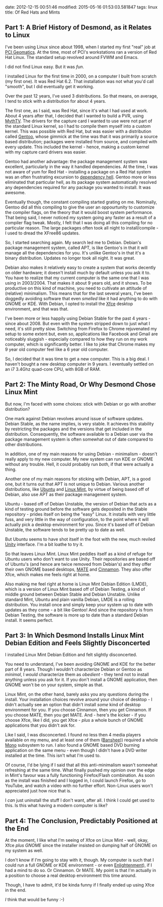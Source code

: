 date: 2012-12-15 00:51:46
modified: 2015-05-16 01:53:03.581847
tags: linux
title: Of Red Hats and Mints

## Part 1: A Brief History of Desmond, as it Relates to Linux

I've been using Linux since about 1998, when I started my first "real" job
at [PCI Geomatics][1].  At the time, most of PCI's workstations ran a
version of Red Hat Linux.  The standard setup revolved around FVWM and
Emacs.

I did not find Linux easy.  But it was *fun*.

I installed Linux for the first time in 2000, on a computer I built from
scratch (my first one).  It was Red Hat 6.2.  That installation was not what
you'd call "smooth", but I did eventually get it working.

Over the past 12 years, I've used 3 distributions.  So that means, on
average, I tend to stick with a distribution for about 4 years.  

The first one, as I said, was Red Hat, since it's what I had used at work.
About 4 years after that, I decided that I wanted to build a PVR, using
[MythTV][2].  The drivers for the capture card I wanted to use were not part
of the standard Linux kernel, so I had to compile them myself into a custom
kernel.  This was possible with Red Hat, but was easier with a distribution
called [Gentoo][3], whose gimmick at the time was that it was primarily a
source based distribution; packages were installed from source, and compiled
with every update.  This included the kernel - hence, making a custom kernel
with my capture card drivers was easier.

Gentoo had another advantage: the package management system was excellent,
particularly in the way it handled dependencies.  At the time, I was not
aware of yum for Red Hat - installing a package on a Red Hat system was an
often frustrating excursion to [dependency hell][4].  Gentoo more or less
eliminated that particular hell, as its package system automatically
resolved any dependencies required for any package you wanted to install.
It was awesome.

Eventually though, the constant compiling started grating on me.  Nominally,
Gentoo did all this compiling to give the user an oppourtunity to customize
the compiler flags, on the theory that it would boost system performance.
That being said, I never noticed my system going any faster as a result of a
compiler flag tweak.  Mostly, I felt that I was doing all this compiling for
no particular reason.  The large packages often took all night to
install/compile - I used to dread the XFree86 updates.

So, I started searching again.  My search led me to Debian.  Debian's
package management system, called APT, is like Gentoo's in that it will
manage all the dependencies for you.  It's unlike Gentoo's in that it's a
binary distribution.  Updates no longer took all night.  It was great.

Debian also makes it relatively easy to create a system that works decently
on older hardware; it doesn't install much by default unless you ask it to.
You have to realize that my current computer is the same one that I was
using in 2003/2004.  That makes it about 9 years old, and it shows.  To be
productive on this kind of machine, you need to cultivate an attitude of
(relative) minimalism.  This means that for the last several years, I've
been doggedly avoiding software that even *smelled* like it had anything to
do with GNOME or KDE.  With Debian, I opted to install the [Xfce][5] desktop
environment, and that was that.

I've been more or less happily using Debian Stable for the past 4 years -
since about 2008.  But even with the system stripped down to just what I
need, it's still pretty slow.  Switching from Firefox to Chrome rejuvenated
my setup to some extent but, even so, applications like Facebook and Gmail
are noticeably sluggish - especially compared to how they run on my work
computer, which is significantly better.  I like to joke that Chrome makes
my 9 year old computer feel like a 6 year old computer.

So, I decided that it was time to get a new computer.  This is a big deal.
I haven't bought a new desktop computer in 9 years.  I eventually settled on
an i7 3.4Ghz quad-core CPU, with 8GB of RAM.

## Part 2: The Minty Road, Or Why Desmond Chose Linux Mint

But now, I'm faced with some choices: stick with Debian or go with another
distribution?  

One mark against Debian revolves around issue of software updates.  Debian
Stable, as the name implies, is very stable.  It achieves this stability by
restricting the packages and the versions that get included in the
distribution.  Consequently, the software available to a Debian user via the
package management system is often somewhat out of date compared to other
distributions.

In addition, one of my main reasons for using Debian - minimalism - doesn't
really apply to my new computer.  My new system can run KDE or GNOME without
any trouble.  Hell, it could probably run *both*, if that were actually a
thing.

Another one of my main reasons for sticking with Debian, APT, is a good one,
but it turns out that APT is not unique to Debian.  Various another
distributions, like [Ubuntu][6] and [Linux Mint][7], by virtue of being
based off of Debian, also use APT as their package management system.

Ubuntu - based off of Debian Unstable, the version of Debian that acts as a
kind of testing ground before the software gets deposited in the Stable
repository - prides itself on being the "easy" Linux.  It installs with very
little fuss, and very little in the way of configuration, to the point where
it will actually pick a desktop environment for you.  Since it's based off
of Debian Unstable, the software tends to be pretty up to date as well.

But Ubuntu seems to have shot itself in the foot with the new, much reviled
[Unity][8] interface. I'm a bit loathe to try it.

So that leaves Linux Mint.  Linux Mint peddles itself as a kind of refuge
for Ubuntu users who don't want to use Unity.  Their repositories are based
off of Ubuntu's (and hence are twice removed from Debian's) and they offer
their own GNOME based desktops, [MATE][9] and [Cinnamon][10].  They also
offer Xfce, which makes me feels right at home.

Also making me feel right at home is Linux Mint Debian Edition (LMDE), which
is a version of Linux Mint based off of Debian Testing, a kind of middle
ground between Debian Stable and Debian Unstable.  Unlike standard Mint,
Ubuntu and plain vanilla Debian, LMDE is a rolling distribution.  You
install once and simply keep your system up to date with updates as they
come - a bit like Gentoo!  And since the repository is from Debian Testing,
the software is more up to date than a standard Debian install.  It seems
perfect.

## Part 3: In Which Desmond Installs Linux Mint Debian Edition and Feels Slightly Disconcerted

I installed Linux Mint Debian Edition and felt slightly disconcerted.

You need to understand, I've been avoiding GNOME and KDE for the better part
of 8 years.  Though I wouldn't characterize Debian or Gentoo as *minimal*, I
*would* characterize them as *obedient* - they tend not to install anything
unless you ask for it.  If you don't install a GNOME application, then GNOME
won't be on your system, simple as that.

Linux Mint, on the other hand, barely asks you any questions during the
install.  Your installation choices revolve around your choice of desktop -
I didn't actually see an option that didn't install *some* kind of desktop
environment for you.  If you choose Cinnamon, then you get Cinnamon.  If you
choose MATE, then you get MATE.  And - here's the kicker - if you choose
Xfce, like I did, you get Xfce - *plus* a whole bunch of GNOME applications
that you didn't ask for.

Like I said, I was disconcerted.  I found no less then 4 media players
available on my menu, and at least one of them ([Banshee][11])) required a
whole [Mono][12] subsystem to run.  I also found a GNOME based DVD burning
application on the same menu - even though I didn't have a DVD writer
installed at the time.  This isn't what I'm used to.

Of course, I'd be lying if I said that all this anti-minimalism wasn't
somewhat refreshing at the same time.  What finally pushed my opinion over
the edge in Mint's favour was a fully functioning Firefox/Flash combination.
As soon as the install was finished and I logged in, I could launch Firefox,
go to YouTube, and watch a video with no further effort.  Non-Linux users
won't appreciated just how nice that is.

I *can* just uninstall the stuff I don't want, after all.  I think I could
get used to this.  Is this what having a modern computer is like?

## Part 4: The Conclusion, Predictably Positioned at the End

At the moment, I like what I'm seeing of Xfce on Linux Mint - well, okay,
Xfce *plus GNOME* since the installer insisted on dumping half of GNOME on
my system as well.

I don't know if I'm going to stay with it, though.  My computer is such that
I could run a full GNOME or KDE environment - or even [Enlightenment][13]),
if I had a mind to do so.  Or Cinnamon. Or MATE.  My point is that I'm
actually in a position to choose a real desktop environment this time
around.

Though, I have to admit, it'd be kinda funny if I finally ended up using
Xfce in the end.

*I* think that would be funny :-)

[1]: http://www.pcigeomatics.com/
[2]: http://www.mythtv.org/
[3]: http://www.gentoo.org/
[4]: http://en.wikipedia.org/wiki/Dependency_hell
[5]: http://www.xfce.org/
[6]: http://www.ubuntu.com/
[7]: http://linuxmint.com/
[8]: http://en.wikipedia.org/wiki/Unity_(user_interface)
[9]: http://en.wikipedia.org/wiki/MATE_(desktop_environment)
[10]: http://en.wikipedia.org/wiki/Cinnamon_(user_interface)
[11]: http://en.wikipedia.org/wiki/Banshee_(media_player)
[12]: http://en.wikipedia.org/wiki/Mono_(software)
[13]: http://en.wikipedia.org/wiki/Enlightenment_(window_manager)
